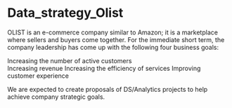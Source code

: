 # Data_strategy_Olist

OLIST is an e-commerce company similar to Amazon; it is a marketplace where sellers and buyers come together. For the immediate short term, the company leadership has come up with the following four business goals: 

Increasing the number of active customers  
Increasing revenue
Increasing the efficiency of services 
Improving customer experience


We are expected to create proposals of DS/Analytics projects to help achieve company strategic goals.
